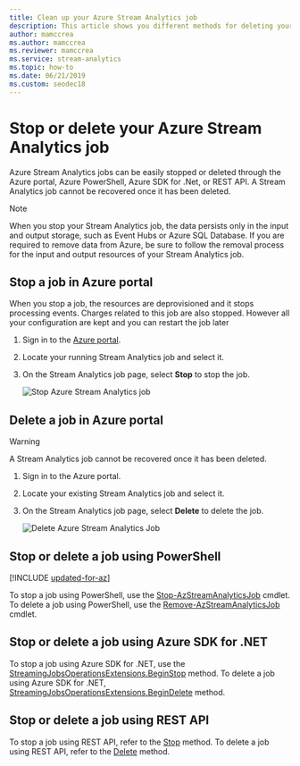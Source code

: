 ```yaml
---
title: Clean up your Azure Stream Analytics job
description: This article shows you different methods for deleting your Azure Stream Analytics jobs.
author: mamccrea
ms.author: mamccrea
ms.reviewer: mamccrea
ms.service: stream-analytics
ms.topic: how-to
ms.date: 06/21/2019
ms.custom: seodec18
---
```


# Stop or delete your Azure Stream Analytics job

Azure Stream Analytics jobs can be easily stopped or deleted through the Azure portal, Azure PowerShell, Azure SDK for .Net, or REST API. A Stream Analytics job cannot be recovered once it has been deleted.

>[!NOTE] 
>When you stop your Stream Analytics job, the data persists only in the input and output storage, such as Event Hubs or Azure SQL Database. If you are required to remove data from Azure, be sure to follow the removal process for the input and output resources of your Stream Analytics job.

## Stop a job in Azure portal

When you stop a job, the resources are deprovisioned and it stops processing events. Charges related to this job are also stopped. However all your configuration are kept and you can restart the job later 

1. Sign in to the [Azure portal](https://portal.azure.com). 

2. Locate your running Stream Analytics job and select it.

3. On the Stream Analytics job page, select **Stop** to stop the job. 

   ![Stop Azure Stream Analytics job](./media/stream-analytics-clean-up-your-job/stop-stream-analytics-job.png)


## Delete a job in Azure portal

>[!WARNING] 
>A Stream Analytics job cannot be recovered once it has been deleted.

1. Sign in to the Azure portal. 

2. Locate your existing Stream Analytics job and select it.

3. On the Stream Analytics job page, select **Delete** to delete the job. 

   ![Delete Azure Stream Analytics Job](./media/stream-analytics-clean-up-your-job/delete-stream-analytics-job.png)


## Stop or delete a job using PowerShell

[!INCLUDE [updated-for-az](../../includes/updated-for-az.md)]

To stop a job using PowerShell, use the [Stop-AzStreamAnalyticsJob](/powershell/module/az.streamanalytics/stop-azstreamanalyticsjob) cmdlet. To delete a job using PowerShell, use the [Remove-AzStreamAnalyticsJob](/powershell/module/az.streamanalytics/Remove-azStreamAnalyticsJob) cmdlet.

## Stop or delete a job using Azure SDK for .NET

To stop a job using Azure SDK for .NET, use the [StreamingJobsOperationsExtensions.BeginStop](/dotnet/api/microsoft.azure.management.streamanalytics.streamingjobsoperationsextensions.beginstop?view=azure-dotnet) method. To delete a job using Azure SDK for .NET, [StreamingJobsOperationsExtensions.BeginDelete](/dotnet/api/microsoft.azure.management.streamanalytics.streamingjobsoperationsextensions.begindelete?view=azure-dotnet) method.

## Stop or delete a job using REST API

To stop a job using REST API, refer to the [Stop](/powershell/module/azurerm.streamanalytics/stop-azurermstreamanalyticsjob#stop) method. To delete a job using REST API, refer to the [Delete](/powershell/module/azurerm.streamanalytics/stop-azurermstreamanalyticsjob#delete) method.